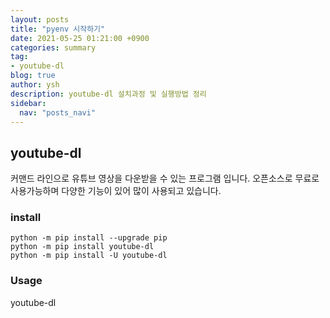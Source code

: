 ```yaml
---
layout: posts
title: "pyenv 시작하기"
date: 2021-05-25 01:21:00 +0900
categories: summary
tag:
- youtube-dl
blog: true
author: ysh
description: youtube-dl 설치과정 및 실행방법 정리
sidebar:
  nav: "posts_navi"
---
```


## youtube-dl
커맨드 라인으로 유튜브 영상을 다운받을 수 있는 프로그램 입니다. 오픈소스로 무료로 사용가능하며 다양한 기능이 있어 많이 사용되고 있습니다. 



### install
```
python -m pip install --upgrade pip
python -m pip install youtube-dl
python -m pip install -U youtube-dl
```


### Usage

youtube-dl <Youtube-URL>



